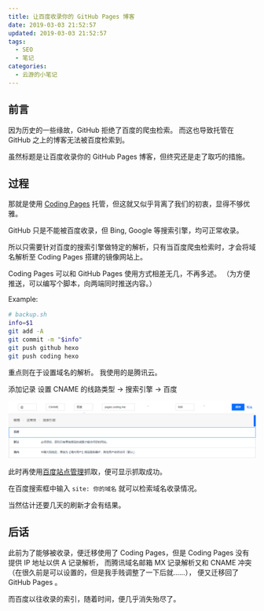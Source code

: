 ```yaml
---
title: 让百度收录你的 GitHub Pages 博客
date: 2019-03-03 21:52:57
updated: 2019-03-03 21:52:57
tags:
  - SEO
  - 笔记
categories:
  - 云游的小笔记
---
```


## 前言

因为历史的一些缘故，GitHub 拒绝了百度的爬虫检索。
而这也导致托管在 GitHub 之上的博客无法被百度检索到。

虽然标题是让百度收录你的 GitHub Pages 博客，但终究还是走了取巧的措施。

<!-- more -->

## 过程

那就是使用 [Coding Pages](https://coding.net/pages) 托管，但这就又似乎背离了我们的初衷，显得不够优雅。

GitHub 只是不能被百度收录，但 Bing, Google 等搜索引擎，均可正常收录。

所以只需要针对百度的搜索引擎做特定的解析，只有当百度爬虫检索时，才会将域名解析至 Coding Pages 搭建的镜像网站上。

Coding Pages 可以和 GitHub Pages 使用方式相差无几，不再多述。
（为方便推送，可以编写个脚本，向两端同时推送内容。）

Example:

```sh
# backup.sh
info=$1
git add -A
git commit -m "$info"
git push github hexo
git push coding hexo
```

重点则在于设置域名的解析。
我使用的是腾讯云。

添加记录 设置 CNAME 的线路类型 -> 搜索引擎 -> 百度

![set-domain-cname-type-baidu.png](../../images/posts/baidu-seo-about-github-pages/set-domain-cname-type-baidu.png)

此时再使用[百度站点管理](https://ziyuan.baidu.com/site)抓取，便可显示抓取成功。

在百度搜索框中输入 `site: 你的域名` 就可以检索域名收录情况。

当然估计还要几天的刷新才会有结果。

## 后话

此前为了能够被收录，便迁移使用了 Coding Pages，但是 Coding Pages 没有提供 IP 地址以供 A 记录解析，
而腾讯域名邮箱 MX 记录解析又和 CNAME 冲突（在很久前是可以设置的，但是我手贱调整了一下后就……），
便又迁移回了 GitHub Pages 。

而百度以往收录的索引，随着时间，便几乎消失殆尽了。
